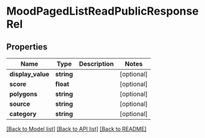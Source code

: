 # MoodPagedListReadPublicResponseRel

## Properties
Name | Type | Description | Notes
------------ | ------------- | ------------- | -------------
**display_value** | **string** |  | [optional] 
**score** | **float** |  | [optional] 
**polygons** | **string** |  | [optional] 
**source** | **string** |  | [optional] 
**category** | **string** |  | [optional] 

[[Back to Model list]](../README.md#documentation-for-models) [[Back to API list]](../README.md#documentation-for-api-endpoints) [[Back to README]](../README.md)


